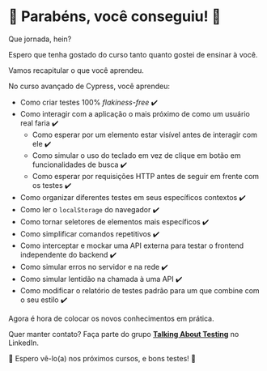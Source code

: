# 🥳 Parabéns, você conseguiu! 🎉

Que jornada, hein?

Espero que tenha gostado do curso tanto quanto gostei de ensinar à você.

Vamos recapitular o que você aprendeu.

No curso avançado de Cypress, você aprendeu:

- Como criar testes 100% _flakiness-free_ ✔️
- Como interagir com a aplicação o mais próximo de como um usuário real faria ✔️
  - Como esperar por um elemento estar visível antes de interagir com ele ✔️
  - Como simular o uso do teclado em vez de clique em botão em funcionalidades de busca ✔️
  - Como esperar por requisições HTTP antes de seguir em frente com os testes ✔️
- Como organizar diferentes testes em seus específicos contextos ✔️
- Como ler o `localStorage` do navegador ✔️
- Como tornar seletores de elementos mais específicos ✔️
- Como simplificar comandos repetitivos ✔️
- Como interceptar e mockar uma API externa para testar o frontend independente do backend ✔️
- Como simular erros no servidor e na rede ✔️
- Como simular lentidão na chamada à uma API ✔️
- Como modificar o relatório de testes padrão para um que combine com o seu estilo ✔️

Agora é hora de colocar os novos conhecimentos em prática.

Quer manter contato? Faça parte do grupo [**Talking About Testing**](https://www.linkedin.com/groups/12492726/) no LinkedIn.

👋 Espero vê-lo(a) nos próximos cursos, e bons testes! 🚀
